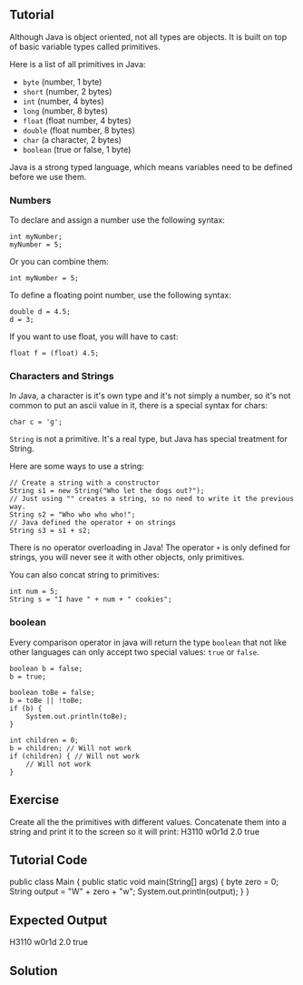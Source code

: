 Tutorial
--------

Although Java is object oriented, not all types are objects. It is built on top of basic variable types called primitives.

Here is a list of all primitives in Java:

- `byte` (number, 1 byte)
- `short` (number, 2 bytes)
- `int` (number, 4 bytes)
- `long` (number, 8 bytes)
- `float` (float number, 4 bytes)
- `double` (float number, 8 bytes)
- `char` (a character, 2 bytes)
- `boolean` (true or false, 1 byte)

Java is a strong typed language, which means variables need to be defined before we use them.

### Numbers

To declare and assign a number use the following syntax:

    int myNumber;
    myNumber = 5;

Or you can combine them:

    int myNumber = 5;

To define a floating point number, use the following syntax:

    double d = 4.5;
    d = 3;

If you want to use float, you will have to cast:

    float f = (float) 4.5;

### Characters and Strings

In Java, a character is it's own type and it's not simply a number, so it's not common to put an ascii value in it, there is a special syntax for chars:

    char c = 'g';

`String` is not a primitive. It's a real type, but Java has special treatment for String.

Here are some ways to use a string:

    // Create a string with a constructor
    String s1 = new String("Who let the dogs out?");
    // Just using "" creates a string, so no need to write it the previous way.
    String s2 = "Who who who who!";
    // Java defined the operator + on strings
    String s3 = s1 + s2;

There is no operator overloading in Java! The operator `+` is only defined for strings, you will never see it with other objects, only primitives.

You can also concat string to primitives:

    int num = 5;
    String s = "I have " + num + " cookies";

### boolean

Every comparison operator in java will return the type `boolean` that not like other languages can only accept two special values: `true` or `false`.

    boolean b = false;
    b = true;
    
    boolean toBe = false;
    b = toBe || !toBe;
    if (b) {
        System.out.println(toBe);
    }

    int children = 0;
    b = children; // Will not work
    if (children) { // Will not work
        // Will not work
    }
    
Exercise
--------

Create all the the primitives with different values. Concatenate them into a string and print it to the screen so it will print:
H3110 w0r1d 2.0 true

Tutorial Code
-------------

public class Main {
    public static void main(String[] args) {
        byte zero = 0;
        String output = "W" + zero + "w";
        System.out.println(output);
    }
}

Expected Output
---------------

H3110 w0r1d 2.0 true

Solution
--------